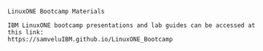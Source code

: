 	LinuxONE Bootcamp Materials
	
	IBM LinuxONE bootcamp presentations and lab guides can be accessed at this link:   
	https://samveluIBM.github.io/LinuxONE_Bootcamp  

